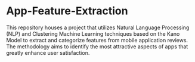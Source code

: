 # App-Feature-Extraction
This repository houses a project that utilizes Natural Language Processing (NLP) and Clustering Machine Learning techniques based on the Kano Model to extract and categorize features from mobile application reviews. The methodology aims to identify the most attractive aspects of apps that greatly enhance user satisfaction.
